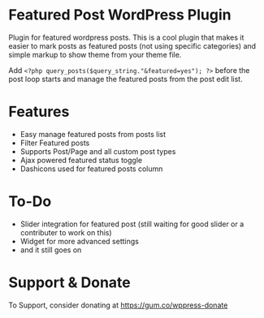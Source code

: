 Featured Post WordPress Plugin
=============

Plugin for featured wordpress posts. This is a cool plugin that makes it easier to mark posts as featured posts (not using specific categories) and simple markup to show theme from your theme file.

Add `<?php query_posts($query_string."&featured=yes"); ?>` before the post loop starts and manage the featured posts from the post edit list.

Features
=============

- Easy manage featured posts from posts list
- Filter Featured posts
- Supports Post/Page and all custom post types
- Ajax powered featured status toggle
- Dashicons used for featured posts column


To-Do
============

- Slider integration for featured post (still waiting for good slider or a contributer to work on this)
- Widget for more advanced settings
- and it still goes on


Support & Donate
=============

To Support, consider donating at https://gum.co/wppress-donate
